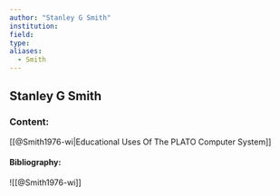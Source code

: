 ```yaml
---
author: "Stanley G Smith"
institution:
field:
type:
aliases:
  - Smith
---
```


## Stanley G Smith

### Content:
[[@Smith1976-wi|Educational Uses Of The PLATO Computer System]]

#### Bibliography:

![[@Smith1976-wi]]